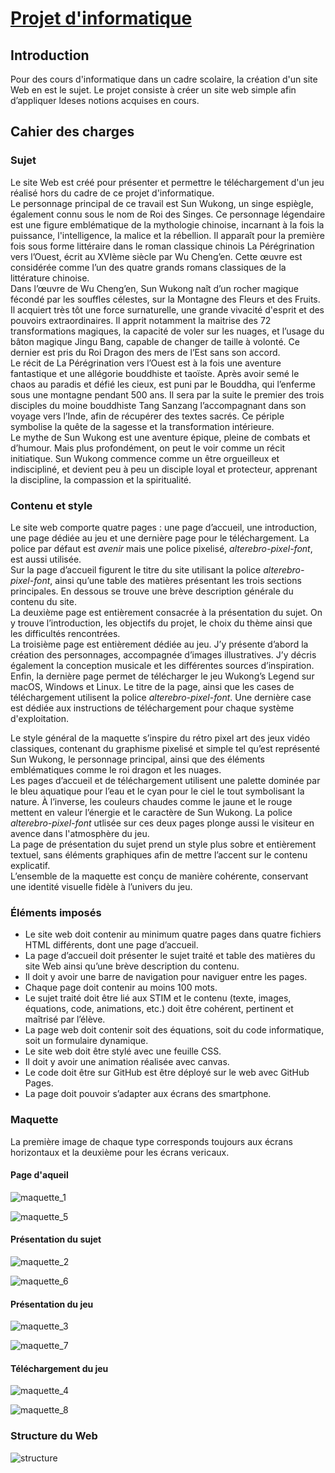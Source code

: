 # <u>Projet d'informatique</u>

## Introduction

Pour des cours d'informatique dans un cadre scolaire, la création d'un site Web en est le sujet. Le projet consiste à créer un site web simple afin d’appliquer ldeses notions acquises en cours.

## Cahier des charges

### Sujet

Le site Web est créé pour présenter et permettre le téléchargement d'un jeu réalisé hors du cadre de ce projet d'informatique.  
Le personnage principal de ce travail est Sun Wukong, un singe espiègle, également connu sous le nom de Roi des Singes. Ce personnage légendaire est une figure emblématique de la mythologie chinoise, incarnant à la fois la puissance, l'intelligence, la malice et la rébellion. Il apparaît pour la première fois sous forme littéraire dans le roman classique chinois La Pérégrination vers l’Ouest, écrit au XVIème siècle par Wu Cheng’en. Cette œuvre est considérée comme l’un des quatre grands romans classiques de la littérature chinoise.  
Dans l’œuvre de Wu Cheng’en, Sun Wukong naît d’un rocher magique fécondé par les souffles célestes, sur la Montagne des Fleurs et des Fruits. Il acquiert très tôt une force surnaturelle, une grande vivacité d'esprit et des pouvoirs extraordinaires. Il apprit notamment la maitrise des 72 transformations magiques, la capacité de voler sur les nuages, et l’usage du bâton magique Jingu Bang, capable de changer de taille à volonté. Ce dernier est pris du Roi Dragon des mers de l’Est sans son accord.  
Le récit de La Pérégrination vers l’Ouest est à la fois une aventure fantastique et une allégorie bouddhiste et taoïste. Après avoir semé le chaos au paradis et défié les cieux, est puni par le Bouddha, qui l’enferme sous une montagne pendant 500 ans. Il sera par la suite le premier des trois disciples du moine bouddhiste Tang Sanzang l’accompagnant dans son voyage vers l’Inde, afin de récupérer des textes sacrés. Ce périple symbolise la quête de la sagesse et la transformation intérieure.  
Le mythe de Sun Wukong est une aventure épique, pleine de combats et d’humour. Mais plus profondément, on peut le voir comme un récit initiatique. Sun Wukong commence comme un être orgueilleux et indiscipliné, et devient peu à peu un disciple loyal et protecteur, apprenant la discipline, la compassion et la spiritualité.

### Contenu et style

Le site web comporte quatre pages : une page d’accueil, une introduction, une page dédiée au jeu et une dernière page pour le téléchargement. La police par défaut est *avenir* mais une police pixelisé, *alterebro-pixel-font*, est aussi utilisée.  
Sur la page d’accueil figurent le titre du site utilisant la police *alterebro-pixel-font*, ainsi qu’une table des matières présentant les trois sections principales. En dessous se trouve une brève description générale du contenu du site.  
La deuxième page est entièrement consacrée à la présentation du sujet. On y trouve l’introduction, les objectifs du projet, le choix du thème ainsi que les difficultés rencontrées.  
La troisième page est entièrement dédiée au jeu. J’y présente d’abord la création des personnages, accompagnée d’images illustratives. J’y décris également la conception musicale et les différentes sources d’inspiration.  
Enfin, la dernière page permet de télécharger le jeu Wukong’s Legend sur macOS, Windows et Linux. Le titre de la page, ainsi que les cases de téléchargement utilisent la police *alterebro-pixel-font*. Une dernière case est dédiée aux instructions de téléchargement pour chaque système d'exploitation.

Le style général de la maquette s’inspire du rétro pixel art des jeux vidéo classiques, contenant du graphisme pixelisé et simple tel qu’est représenté Sun Wukong, le personnage principal, ainsi que des éléments emblématiques comme le roi dragon et les nuages.  
Les pages d’accueil et de téléchargement utilisent une palette dominée par le bleu aquatique pour l’eau et le cyan pour le ciel le tout symbolisant la nature. À l’inverse, les couleurs chaudes comme le jaune et le rouge mettent en valeur l’énergie et le caractère de Sun Wukong. La police *alterebro-pixel-font* utlisée sur ces deux pages plonge aussi le visiteur en avence dans l'atmosphère du jeu.  
La page de présentation du sujet prend un style plus sobre et entièrement textuel, sans éléments graphiques afin de mettre l’accent sur le contenu explicatif.  
L’ensemble de la maquette est conçu de manière cohérente, conservant une identité visuelle fidèle à l’univers du jeu.

### Éléments imposés

* Le site web doit contenir au minimum quatre pages dans quatre fichiers HTML différents, dont une page d’accueil.
* La page d’accueil doit présenter le sujet traité et table des matières du site Web ainsi qu’une brève description du contenu.
* Il doit y avoir une barre de navigation pour naviguer entre les pages.
* Chaque page doit contenir au moins 100 mots.
* Le sujet traité doit être lié aux STIM et le contenu (texte, images, équations, code, animations, etc.) doit être cohérent, pertinent et maîtrisé par l’élève.
* La page web doit contenir soit des équations, soit du code informatique, soit un formulaire dynamique.
* Le site web doit être stylé avec une feuille CSS.
* Il doit y avoir une animation réalisée avec canvas.
* Le code doit être sur GitHub est être déployé sur le web avec GitHub Pages.
* La page doit pouvoir s’adapter aux écrans des smartphone.

### Maquette

La première image de chaque type corresponds toujours aux écrans horizontaux et la deuxième pour les écrans vericaux.

#### Page d'aqueil

![maquette_1](./images/readme/maquette_1.png)

![maquette_5](./images/readme/maquette_5.png)

#### Présentation du sujet

![maquette_2](./images/readme/maquette_2.png)

![maquette_6](./images/readme/maquette_6.png)

#### Présentation du jeu

![maquette_3](./images/readme/maquette_3.png)

![maquette_7](./images/readme/maquette_7.png)

#### Téléchargement du jeu

![maquette_4](./images/readme/maquette_4.png)

![maquette_8](./images/readme/maquette_8.png)

### Structure du Web

![structure](./images/readme/structure.png)

